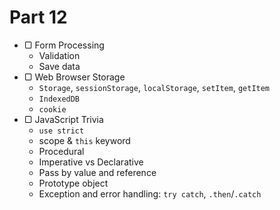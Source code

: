 # Part 12

* ▢ Form Processing
  * Validation
  * Save data
* ▢ Web Browser Storage
  * `Storage`, `sessionStorage`, `localStorage`, `setItem`, `getItem`
  * `IndexedDB`
  * `cookie`
* ▢ JavaScript Trivia
  * `use strict`
  * scope & `this` keyword
  * Procedural
  * Imperative vs Declarative
  * Pass by value and reference
  * Prototype object
  * Exception and error handling: `try catch`, `.then`/`.catch`
